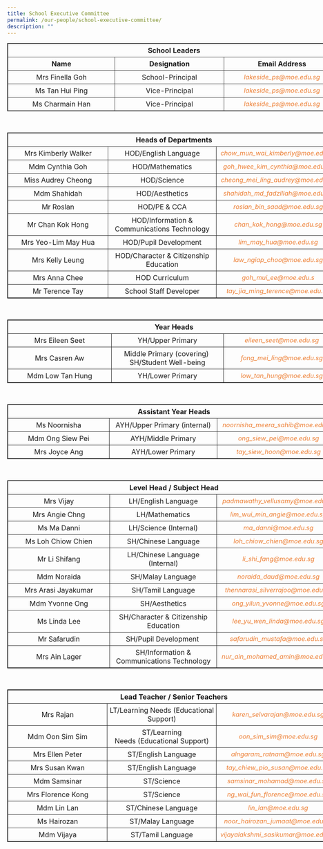 ```yaml
---
title: School Executive Committee
permalink: /our-people/school-executive-committee/
description: ""
---
```

<table style="border: 1px solid rgb(42, 42, 42); width: 773px;">
<tbody class="" style="margin: 0px; outline: 0px; padding: 0px;">
<tr>
<td width="773" colspan="3" style="padding: 5px; text-align: center; border: 1px solid rgb(42, 42, 42); vertical-align: middle;"><b>School Leaders</b></td></tr>
<tr>
<td width="279" style="padding: 5px; text-align: center; border: 1px solid rgb(42, 42, 42); vertical-align: middle;"><b>Name</b></td>
<td width="279" style="padding: 5px; text-align: center; border: 1px solid rgb(42, 42, 42); vertical-align: middle;"><b>Designation</b></td>
<td width="279" style="padding: 5px; text-align: center; border: 1px solid rgb(42, 42, 42); vertical-align: middle;"><b>Email Address</td></tr>
<tr>
<td width="279" style="padding: 5px; text-align: center; border: 1px solid rgb(42, 42, 42); vertical-align: middle;">Mrs Finella Goh</td>
<td width="279" style="padding: 5px; text-align: center; border: 1px solid rgb(42, 42, 42); vertical-align: middle;">School-Principal</td>
<td width="279" style="padding: 5px; text-align: center; border: 1px solid rgb(42, 42, 42); vertical-align: middle;"><i style="font-size:11pt; color: rgb(237, 125, 49);">lakeside_ps@moe.edu.sg</i></td></tr>
<tr>
<td width="279" style="padding: 5px; text-align: center; border: 1px solid rgb(42, 42, 42); vertical-align: middle;">Ms Tan Hui Ping</td>
<td width="279" style="padding: 5px; text-align: center; border: 1px solid rgb(42, 42, 42); vertical-align: middle;">Vice-Principal</td>
<td width="279" style="padding: 5px; text-align: center; border: 1px solid rgb(42, 42, 42); vertical-align: middle;"><i style="font-size:11pt; color: rgb(237, 125, 49);">lakeside_ps@moe.edu.sg</i></td></tr>
<tr>
<td width="279" style="padding: 5px; text-align: center; border: 1px solid rgb(42, 42, 42); vertical-align: middle;">Ms Charmain Han</td>
<td width="279" style="padding: 5px; text-align: center; border: 1px solid rgb(42, 42, 42); vertical-align: middle;">Vice-Principal</td>
<td width="279" style="padding: 5px; text-align: center; border: 1px solid rgb(42, 42, 42); vertical-align: middle;"><i style="font-size:11pt; color: rgb(237, 125, 49);">lakeside_ps@moe.edu.sg</i></td></tr>
</tbody>
</table>
<br>
<table style="border: 1px solid rgb(42, 42, 42); width: 773px;">
<tbody class="" style="margin: 0px; outline: 0px; padding: 0px;">
<tr>
<td width="279" colspan="3" style="padding: 5px; text-align: center; border: 1px solid rgb(42, 42, 42); vertical-align: middle;"><b>Heads of Departments</b></td></tr>
<tr>
<td width="279" style="padding: 5px; text-align: center; border: 1px solid rgb(42, 42, 42); vertical-align: middle;">Mrs Kimberly Walker</td>
<td width="279" style="padding: 5px; text-align: center; border: 1px solid rgb(42, 42, 42); vertical-align: middle;">HOD/English Language</td>
<td width="279" style="padding: 5px; text-align: center; border: 1px solid rgb(42, 42, 42); vertical-align: middle;"><i style="font-size:11pt; color: rgb(237, 125, 49);">chow_mun_wai_kimberly@moe.edu.sg<i></td></tr>
<tr>
<td width="279" style="padding: 5px; text-align: center; border: 1px solid rgb(42, 42, 42); vertical-align: middle;">Mdm Cynthia Goh</td>
<td width="279" style="padding: 5px; text-align: center; border: 1px solid rgb(42, 42, 42); vertical-align: middle;">HOD/Mathematics</td>
<td width="279" style="padding: 5px; text-align: center; border: 1px solid rgb(42, 42, 42); vertical-align: middle;"><i style="font-size:11pt; color: rgb(237, 125, 49);">goh_hwee_kim_cynthia@moe.edu.sg</i></td></tr>
<tr>
<td width="279" style="padding: 5px; text-align: center; border: 1px solid rgb(42, 42, 42); vertical-align: middle;">Miss Audrey Cheong</td>
<td width="279" style="padding: 5px; text-align: center; border: 1px solid rgb(42, 42, 42); vertical-align: middle;">HOD/Science</td>
<td width="279" style="padding: 5px; text-align: center; border: 1px solid rgb(42, 42, 42); vertical-align: middle;"><i style="font-size:11pt; color: rgb(237, 125, 49);">cheong_mei_ling_audrey@moe.edu.sg</i></td></tr>
<tr>
<td width="279" style="padding: 5px; text-align: center; border: 1px solid rgb(42, 42, 42); vertical-align: middle;">Mdm Shahidah</td>
<td width="279" style="padding: 5px; text-align: center; border: 1px solid rgb(42, 42, 42); vertical-align: middle;">HOD/Aesthetics</td>
<td width="279" style="padding: 5px; text-align: center; border: 1px solid rgb(42, 42, 42); vertical-align: middle;"><i style="font-size:11pt; color: rgb(237, 125, 49);">shahidah_md_fadzillah@moe.edu.sg</i></td></tr>
<tr>
<td width="279" style="padding: 5px; text-align: center; border: 1px solid rgb(42, 42, 42); vertical-align: middle;">Mr Roslan</td>
<td width="279" style="padding: 5px; text-align: center; border: 1px solid rgb(42, 42, 42); vertical-align: middle;">HOD/PE &amp; CCA</td>
<td width="279" style="padding: 5px; text-align: center; border: 1px solid rgb(42, 42, 42); vertical-align: middle;"><i style="font-size:11pt; color: rgb(237, 125, 49);">roslan_bin_saad@moe.edu.sg</i></td></tr>
<tr>
<td width="279" style="padding: 5px; text-align: center; border: 1px solid rgb(42, 42, 42); vertical-align: middle;">Mr Chan Kok Hong</td>
<td width="279" style="padding: 5px; text-align: center; border: 1px solid rgb(42, 42, 42); vertical-align: middle;">HOD/Information &amp; Communications Technology</td>
<td width="279" style="padding: 5px; text-align: center; border: 1px solid rgb(42, 42, 42); vertical-align: middle;"><i style="font-size:11pt; color: rgb(237, 125, 49);">chan_kok_hong@moe.edu.sg</i></td></tr>
<tr>
<td width="279" style="padding: 5px; text-align: center; border: 1px solid rgb(42, 42, 42); vertical-align: middle;">Mrs Yeo-Lim May Hua</td>
<td width="279" style="padding: 5px; text-align: center; border: 1px solid rgb(42, 42, 42); vertical-align: middle;">HOD/Pupil Development</td>
<td width="279" style="padding: 5px; text-align: center; border: 1px solid rgb(42, 42, 42); vertical-align: middle;"><i style="font-size:11pt; color: rgb(237, 125, 49);">lim_may_hua@moe.edu.sg</i></td></tr>
<tr>
<td width="279" style="padding: 5px; text-align: center; border: 1px solid rgb(42, 42, 42); vertical-align: middle;">Mrs Kelly Leung</td>
<td width="279" style="padding: 5px; text-align: center; border: 1px solid rgb(42, 42, 42); vertical-align: middle;">HOD/Character &amp; Citizenship Education</td>
<td width="279" style="padding: 5px; text-align: center; border: 1px solid rgb(42, 42, 42); vertical-align: middle;"><i style="font-size:11pt; color: rgb(237, 125, 49);">law_ngiap_choo@moe.edu.sg</i></td></tr>
<tr>
<td width="279" style="padding: 5px; text-align: center; border: 1px solid rgb(42, 42, 42); vertical-align: middle;">Mrs Anna Chee</td>
<td width="279" style="padding: 5px; text-align: center; border: 1px solid rgb(42, 42, 42); vertical-align: middle;">HOD Curriculum</td>
<td width="279" style="padding: 5px; text-align: center; border: 1px solid rgb(42, 42, 42); vertical-align: middle;"><i style="font-size:11pt; color: rgb(237, 125, 49);">goh_mui_ee@moe.edu.s</i></td></tr>
<tr>
<td width="279" style="padding: 5px; text-align: center; border: 1px solid rgb(42, 42, 42); vertical-align: middle;">Mr Terence Tay</td>
<td width="279" style="padding: 5px; text-align: center; border: 1px solid rgb(42, 42, 42); vertical-align: middle;">School Staff Developer</td>
<td width="279" style="padding: 5px; text-align: center; border: 1px solid rgb(42, 42, 42); vertical-align: middle;"><i style="font-size:11pt; color: rgb(237, 125, 49);">tay_jia_ming_terence@moe.edu.sg</i></td></tr>
</tbody>
</table>
<br>
<table style="border: 1px solid rgb(42, 42, 42); width: 773px;">
<tbody class="" style="margin: 0px; outline: 0px; padding: 0px;">
<tr>
<td width="279" colspan="3" style="padding: 5px; text-align: center; border: 1px solid rgb(42, 42, 42); vertical-align: middle;"><b>Year Heads</b></td>
</tr>
<tr>
<td width="279" style="padding: 5px; text-align: center; border: 1px solid rgb(42, 42, 42); vertical-align: middle;">Mrs Eileen Seet</td>
<td width="279" style="padding: 5px; text-align: center; border: 1px solid rgb(42, 42, 42); vertical-align: middle;">YH/Upper Primary</td>
<td width="279" style="padding: 5px; text-align: center; border: 1px solid rgb(42, 42, 42); vertical-align: middle;"><i style="font-size:11pt; color: rgb(237, 125, 49);">eileen_seet@moe.edu.sg</i></td>
</tr>
<tr>
<td width="279" style="padding: 5px; text-align: center; border: 1px solid rgb(42, 42, 42); vertical-align: middle;">Mrs Casren Aw</td>
<td width="279" style="padding: 5px; text-align: center; border: 1px solid rgb(42, 42, 42); vertical-align: middle;">Middle Primary&nbsp;(covering)&nbsp;<br>SH/Student Well-being</td>
<td width="279" style="padding: 5px; text-align: center; border: 1px solid rgb(42, 42, 42); vertical-align: middle;"><i style="font-size:11pt; color: rgb(237, 125, 49);">fong_mei_ling@moe.edu.sg</i></td>
</tr>
<tr>
<td width="279" style="padding: 5px; text-align: center; border: 1px solid rgb(42, 42, 42); vertical-align: middle;">Mdm Low Tan Hung
</td>
<td width="279" style="padding: 5px; text-align: center; border: 1px solid rgb(42, 42, 42); vertical-align: middle;">YH/Lower Primary
</td>
<td width="279" style="padding: 5px; text-align: center; border: 1px solid rgb(42, 42, 42); vertical-align: middle;"><i style="font-size:11pt; color: rgb(237, 125, 49);">low_tan_hung@moe.edu.sg</i></td>
</tr>
</tbody>
</table>
<br>
<table style="border: 1px solid rgb(42, 42, 42); width: 773px;">
<tbody class="" style="margin: 0px; outline: 0px; padding: 0px;">
<tr>
<td width="279" colspan="3" style="padding: 5px; text-align: center; border: 1px solid rgb(42, 42, 42); vertical-align: middle;"><b>Assistant Year Heads</b></td>
</tr>
<tr>
<td width="279" style="padding: 5px; text-align: center; border: 1px solid rgb(42, 42, 42); vertical-align: middle;">Ms Noornisha
</td>
<td width="279" style="padding: 5px; text-align: center; border: 1px solid rgb(42, 42, 42); vertical-align: middle;">AYH/Upper Primary&nbsp;(internal)
</td>
<td width="279" style="padding: 5px; text-align: center; border: 1px solid rgb(42, 42, 42); vertical-align: middle;"><i style="font-size:11pt; color: rgb(237, 125, 49);">noornisha_meera_sahib@moe.edu.sg</i></td>
</tr>
<tr>
<td width="279" style="padding: 5px; text-align: center; border: 1px solid rgb(42, 42, 42); vertical-align: middle;">Mdm Ong Siew Pei</td>
<td width="279" style="padding: 5px; text-align: center; border: 1px solid rgb(42, 42, 42); vertical-align: middle;">AYH/Middle Primary<br></td>
<td width="279" style="padding: 5px; text-align: center; border: 1px solid rgb(42, 42, 42); vertical-align: middle;"><i style="font-size:11pt; color: rgb(237, 125, 49);">ong_siew_pei@moe.edu.sg</i></td>
</tr>
<tr>
<td width="279" style="padding: 5px; text-align: center; border: 1px solid rgb(42, 42, 42); vertical-align: middle;">Mrs Joyce Ang</td>
<td width="279" style="padding: 5px; text-align: center; border: 1px solid rgb(42, 42, 42); vertical-align: middle;">AYH/Lower Primary</td>
<td width="279" style="padding: 5px; text-align: center; border: 1px solid rgb(42, 42, 42); vertical-align: middle;"><i style="font-size:11pt; color: rgb(237, 125, 49);">tay_siew_hoon@moe.edu.sg</i></td>
</tr>
</tbody>
</table>
<br>
<table style="border: 1px solid rgb(42, 42, 42); width: 773px;">
<tbody class="" style="margin: 0px; outline: 0px; padding: 0px;">
<tr>
<td width="279" colspan="3" style="padding: 5px; text-align: center; border: 1px solid rgb(42, 42, 42); vertical-align: middle;"><b>Level Head / Subject Head</b></td>
</tr>
<tr>
<td width="279" style="padding: 5px; text-align: center; border: 1px solid rgb(42, 42, 42); vertical-align: middle;">Mrs Vijay</td>
<td width="279" style="padding: 5px; text-align: center; border: 1px solid rgb(42, 42, 42); vertical-align: middle;">LH/English Language</td>
<td width="279" style="padding: 5px; text-align: center; border: 1px solid rgb(42, 42, 42); vertical-align: middle;"><i style="font-size:11pt; color: rgb(237, 125, 49);">padmawathy_vellusamy@moe.edu.sg</i></td>
</tr>
<tr>
<td width="279" style="padding: 5px; text-align: center; border: 1px solid rgb(42, 42, 42); vertical-align: middle;">Mrs Angie Chng</td>
<td width="279" style="padding: 5px; text-align: center; border: 1px solid rgb(42, 42, 42); vertical-align: middle;">LH/Mathematics</td>
<td width="279" style="padding: 5px; text-align: center; border: 1px solid rgb(42, 42, 42); vertical-align: middle;"><i style="font-size:11pt; color: rgb(237, 125, 49);">lim_wui_min_angie@moe.edu.sg</i></td>
</tr>
<tr>
<td width="279" style="padding: 5px; text-align: center; border: 1px solid rgb(42, 42, 42); vertical-align: middle;">Ms Ma Danni
</td>
<td width="279" style="padding: 5px; text-align: center; border: 1px solid rgb(42, 42, 42); vertical-align: middle;">LH/Science (Internal)
</td>
<td width="279" style="padding: 5px; text-align: center; border: 1px solid rgb(42, 42, 42); vertical-align: middle;"><i style="font-size:11pt; color: rgb(237, 125, 49);">ma_danni@moe.edu.sg</i></td>
</tr>
<tr>
<td width="279" style="padding: 5px; text-align: center; border: 1px solid rgb(42, 42, 42); vertical-align: middle;">Ms Loh Chiow Chien</td>
<td width="279" style="padding: 5px; text-align: center; border: 1px solid rgb(42, 42, 42); vertical-align: middle;">SH/Chinese Language</td>
<td width="279" style="padding: 5px; text-align: center; border: 1px solid rgb(42, 42, 42); vertical-align: middle;"><i style="font-size:11pt; color: rgb(237, 125, 49);">loh_chiow_chien@moe.edu.sg</i></td>
</tr>
<tr>
<td width="279" style="padding: 5px; text-align: center; border: 1px solid rgb(42, 42, 42); vertical-align: middle;">Mr Li Shifang</td>
<td width="279" style="padding: 5px; text-align: center; border: 1px solid rgb(42, 42, 42); vertical-align: middle;">LH/Chinese Language (Internal)</td>
<td width="279" style="padding: 5px; text-align: center; border: 1px solid rgb(42, 42, 42); vertical-align: middle;"><i style="font-size:11pt; color: rgb(237, 125, 49);">li_shi_fang@moe.edu.sg</i></td>
</tr>
<tr>
<td width="279" style="padding: 5px; text-align: center; border: 1px solid rgb(42, 42, 42); vertical-align: middle;">Mdm Noraida</td>
<td width="279" style="padding: 5px; text-align: center; border: 1px solid rgb(42, 42, 42); vertical-align: middle;">SH/Malay Language</td>
<td width="279" style="padding: 5px; text-align: center; border: 1px solid rgb(42, 42, 42); vertical-align: middle;"><i style="font-size:11pt; color: rgb(237, 125, 49);">noraida_daud@moe.edu.sg</i></td>
</tr>
<tr>
<td width="279" style="padding: 5px; text-align: center; border: 1px solid rgb(42, 42, 42); vertical-align: middle;">Mrs Arasi Jayakumar</td>
<td width="279" style="padding: 5px; text-align: center; border: 1px solid rgb(42, 42, 42); vertical-align: middle;">SH/Tamil Language</td>
<td width="279" style="padding: 5px; text-align: center; border: 1px solid rgb(42, 42, 42); vertical-align: middle;"><i style="font-size:11pt; color: rgb(237, 125, 49);">thennarasi_silverrajoo@moe.edu.sg</i></td>
</tr>
<tr>
<td width="279" style="padding: 5px; text-align: center; border: 1px solid rgb(42, 42, 42); vertical-align: middle;">Mdm Yvonne Ong</td>
<td width="279" style="padding: 5px; text-align: center; border: 1px solid rgb(42, 42, 42); vertical-align: middle;">SH/Aesthetics</td>
<td width="279" style="padding: 5px; text-align: center; border: 1px solid rgb(42, 42, 42); vertical-align: middle;"><i style="font-size:11pt; color: rgb(237, 125, 49);">ong_yilun_yvonne@moe.edu.sg</i></td>
</tr>
<tr>
<td width="279" style="padding: 5px; text-align: center; border: 1px solid rgb(42, 42, 42); vertical-align: middle;">Ms Linda Lee</td>
<td width="279" style="padding: 5px; text-align: center; border: 1px solid rgb(42, 42, 42); vertical-align: middle;">SH/Character &amp; Citizenship Education</td>
<td width="279" style="padding: 5px; text-align: center; border: 1px solid rgb(42, 42, 42); vertical-align: middle;"><i style="font-size:11pt; color: rgb(237, 125, 49);">lee_yu_wen_linda@moe.edu.sg</i></td>
</tr>
<tr>
<td width="279" style="padding: 5px; text-align: center; border: 1px solid rgb(42, 42, 42); vertical-align: middle;">Mr Safarudin</td>
<td width="279" style="padding: 5px; text-align: center; border: 1px solid rgb(42, 42, 42); vertical-align: middle;">SH/Pupil Development&nbsp;</td>
<td width="279" style="padding: 5px; text-align: center; border: 1px solid rgb(42, 42, 42); vertical-align: middle;"><i style="font-size:11pt; color: rgb(237, 125, 49);">safarudin_mustafa@moe.edu.sg</i></td>
</tr>
<tr>
<td width="279" style="padding: 5px; text-align: center; border: 1px solid rgb(42, 42, 42); vertical-align: middle;">Mrs Ain Lager</td>
<td width="279" style="padding: 5px; text-align: center; border: 1px solid rgb(42, 42, 42); vertical-align: middle;">SH/Information &amp; Communications Technology</td>
<td width="279" style="padding: 5px; text-align: center; border: 1px solid rgb(42, 42, 42); vertical-align: middle;"><i style="font-size:11pt; color: rgb(237, 125, 49);">nur_ain_mohamed_amin@moe.edu.sg</i></td>
</tr>
</tbody>
</table>
<br>
<table style="border: 1px solid rgb(42, 42, 42); width: 773px;">
<tbody class="" style="margin: 0px; outline: 0px; padding: 0px;">
<tr>
<td width="279" colspan="3" style="padding: 5px; text-align: center; border: 1px solid rgb(42, 42, 42); vertical-align: middle;"><b>Lead Teacher / Senior Teachers</b></td>
</tr>
<tr>
<td width="279" style="padding: 5px; text-align: center; border: 1px solid rgb(42, 42, 42); vertical-align: middle;">Mrs Rajan</td>
<td width="279" style="padding: 5px; text-align: center; border: 1px solid rgb(42, 42, 42); vertical-align: middle;">LT/Learning Needs&nbsp;(Educational Support)</td>
<td width="279" style="padding: 5px; text-align: center; border: 1px solid rgb(42, 42, 42); vertical-align: middle;"><i style="font-size:11pt; color: rgb(237, 125, 49);">karen_selvarajan@moe.edu.sg</i></td>
</tr>
<tr>
<td width="279" style="padding: 5px; text-align: center; border: 1px solid rgb(42, 42, 42); vertical-align: middle;">Mdm Oon Sim Sim
</td>
<td width="279" style="padding: 5px; text-align: center; border: 1px solid rgb(42, 42, 42); vertical-align: middle;">ST/Learning Needs&nbsp;(Educational Support)
</td>
<td width="279" style="padding: 5px; text-align: center; border: 1px solid rgb(42, 42, 42); vertical-align: middle;"><i style="font-size:11pt; color: rgb(237, 125, 49);">oon_sim_sim@moe.edu.sg</i></td>
</tr>
<tr>
<td width="279" style="padding: 5px; text-align: center; border: 1px solid rgb(42, 42, 42); vertical-align: middle;">Mrs Ellen Peter</td>
<td width="279" style="padding: 5px; text-align: center; border: 1px solid rgb(42, 42, 42); vertical-align: middle;">ST/English Language</td>
<td width="279" style="padding: 5px; text-align: center; border: 1px solid rgb(42, 42, 42); vertical-align: middle;"><i style="font-size:11pt; color: rgb(237, 125, 49);">alngaram_ratnam@moe.edu.sg</i></td>
</tr>
<tr>
<td width="279" style="padding: 5px; text-align: center; border: 1px solid rgb(42, 42, 42); vertical-align: middle;">Mrs Susan Kwan
</td>
<td width="279" style="padding: 5px; text-align: center; border: 1px solid rgb(42, 42, 42); vertical-align: middle;">ST/English Language
</td>
<td width="279" style="padding: 5px; text-align: center; border: 1px solid rgb(42, 42, 42); vertical-align: middle;"><i style="font-size:11pt; color: rgb(237, 125, 49);">tay_chiew_pio_susan@moe.edu.sg</i></td>
</tr>
<tr>
<td width="279" style="padding: 5px; text-align: center; border: 1px solid rgb(42, 42, 42); vertical-align: middle;">Mdm Samsinar
</td>
<td width="279" style="padding: 5px; text-align: center; border: 1px solid rgb(42, 42, 42); vertical-align: middle;">ST/Science
</td>
<td width="279" style="padding: 5px; text-align: center; border: 1px solid rgb(42, 42, 42); vertical-align: middle;"><i style="font-size:11pt; color: rgb(237, 125, 49);">samsinar_mohamad@moe.edu.sg</i></td>
</tr>
<tr>
<td width="279" style="padding: 5px; text-align: center; border: 1px solid rgb(42, 42, 42); vertical-align: middle;">Mrs Florence Kong</td>
<td width="279" style="padding: 5px; text-align: center; border: 1px solid rgb(42, 42, 42); vertical-align: middle;">ST/Science</td>
<td width="279" style="padding: 5px; text-align: center; border: 1px solid rgb(42, 42, 42); vertical-align: middle;"><i style="font-size:11pt; color: rgb(237, 125, 49);">ng_wai_fun_florence@moe.edu.sg</i></td>
</tr>
<tr>
<td width="279" style="padding: 5px; text-align: center; border: 1px solid rgb(42, 42, 42); vertical-align: middle;">Mdm Lin Lan</td>
<td width="279" style="padding: 5px; text-align: center; border: 1px solid rgb(42, 42, 42); vertical-align: middle;">ST/Chinese Language</td>
<td width="279" style="padding: 5px; text-align: center; border: 1px solid rgb(42, 42, 42); vertical-align: middle;"><i style="font-size:11pt; color: rgb(237, 125, 49);">lin_lan@moe.edu.sg</i></td>
</tr>
<tr>
<td width="279" style="padding: 5px; text-align: center; border: 1px solid rgb(42, 42, 42); vertical-align: middle;">Ms Hairozan
</td>
<td width="279" style="padding: 5px; text-align: center; border: 1px solid rgb(42, 42, 42); vertical-align: middle;">ST/Malay Language
</td>
<td width="279" style="padding: 5px; text-align: center; border: 1px solid rgb(42, 42, 42); vertical-align: middle;"><i style="font-size:11pt; color: rgb(237, 125, 49);">noor_hairozan_jumaat@moe.edu.sg</i></td>
</tr>
<tr>
<td width="279" style="padding: 5px; text-align: center; border: 1px solid rgb(42, 42, 42); vertical-align: middle;">Mdm Vijaya</td>
<td width="279" style="padding: 5px; text-align: center; border: 1px solid rgb(42, 42, 42); vertical-align: middle;">ST/Tamil Language</td>
<td width="279" style="padding: 5px; text-align: center; border: 1px solid rgb(42, 42, 42); vertical-align: middle;"><i style="font-size:11pt; color: rgb(237, 125, 49);">vijayalakshmi_sasikumar@moe.edu.sg</i></td>
</tr>
</tbody>
</table><br>
